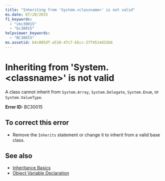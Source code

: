 ```yaml
---
title: "Inheriting from 'System.<classname>' is not valid"
ms.date: 07/20/2015
f1_keywords: 
  - "vbc30015"
  - "bc30015"
helpviewer_keywords: 
  - "BC30015"
ms.assetid: b4c005df-a510-47c7-b5cc-27f4514d32b6
---
```

# Inheriting from 'System.\<classname>' is not valid
A class cannot inherit from `System.Array`, `System.Delegate`, `System.Enum`, or `System.ValueType`.  
  
 **Error ID:** BC30015  
  
## To correct this error  
  
- Remove the `Inherits` statement or change it to inherit from a valid base class.  
  
## See also

- [Inheritance Basics](../programming-guide/language-features/objects-and-classes/inheritance-basics.md)
- [Object Variable Declaration](../programming-guide/language-features/variables/object-variable-declaration.md)
